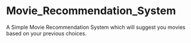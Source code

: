 # Movie_Recommendation_System
A Simple Movie Recommendation System which will suggest you movies based on your previous choices.
